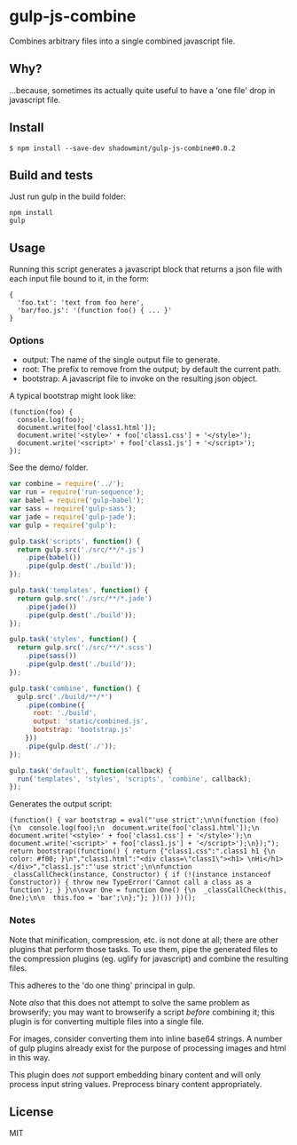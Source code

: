 # gulp-js-combine

Combines arbitrary files into a single combined javascript file.

## Why?

...because, sometimes its actually quite useful to have a 'one file'
drop in javascript file.

## Install

```
$ npm install --save-dev shadowmint/gulp-js-combine#0.0.2
```

## Build and tests

Just run gulp in the build folder:

    npm install
    gulp

## Usage

Running this script generates a javascript block that returns a json
file with each input file bound to it, in the form:

    {
      'foo.txt': 'text from foo here',
      'bar/foo.js': '(function foo() { ... }'
    }

### Options

- output: The name of the single output file to generate.
- root: The prefix to remove from the output; by default the current path.
- bootstrap: A javascript file to invoke on the resulting json object.

A typical bootstrap might look like:

    (function(foo) {
      console.log(foo);
      document.write(foo['class1.html']);
      document.write('<style>' + foo['class1.css'] + '</style>');
      document.write('<script>' + foo['class1.js'] + '</script>');
    });

See the demo/ folder.

```js
var combine = require('../');
var run = require('run-sequence');
var babel = require('gulp-babel');
var sass = require('gulp-sass');
var jade = require('gulp-jade');
var gulp = require('gulp');

gulp.task('scripts', function() {
  return gulp.src('./src/**/*.js')
    .pipe(babel())
    .pipe(gulp.dest('./build'));
});

gulp.task('templates', function() {
  return gulp.src('./src/**/*.jade')
    .pipe(jade())
    .pipe(gulp.dest('./build'));
});

gulp.task('styles', function() {
  return gulp.src('./src/**/*.scss')
    .pipe(sass())
    .pipe(gulp.dest('./build'));
});

gulp.task('combine', function() {
  gulp.src('./build/**/*')
    .pipe(combine({
      root: './build',
      output: 'static/combined.js',
      bootstrap: 'bootstrap.js'
    }))
    .pipe(gulp.dest('./'));
});

gulp.task('default', function(callback) {
  run('templates', 'styles', 'scripts', 'combine', callback);
});
```

Generates the output script:

    (function() { var bootstrap = eval("'use strict';\n\n(function (foo) {\n  console.log(foo);\n  document.write(foo['class1.html']);\n  document.write('<style>' + foo['class1.css'] + '</style>');\n  document.write('<script>' + foo['class1.js'] + '</script>');\n});"); return bootstrap((function() { return {"class1.css":".class1 h1 {\n  color: #f00; }\n","class1.html":"<div class=\"class1\"><h1> \nHi</h1></div>","class1.js":"'use strict';\n\nfunction _classCallCheck(instance, Constructor) { if (!(instance instanceof Constructor)) { throw new TypeError('Cannot call a class as a function'); } }\n\nvar One = function One() {\n  _classCallCheck(this, One);\n\n  this.foo = 'bar';\n};"}; })()) })();

### Notes

Note that minification, compression, etc. is not done at all; there are other
plugins that perform those tasks. To use them, pipe the generated files to
the compression plugins (eg. uglify for javascript) and combine the resulting
files.

This adheres to the 'do one thing' principal in gulp.

Note *also* that this does not attempt to solve the same problem as browserify;
you may want to browserify a script *before* combining it; this plugin is for
converting multiple files into a single file.

For images, consider converting them into inline base64 strings. A number of
gulp plugins already exist for the purpose of processing images and html in
this way.

This plugin does *not* support embedding binary content and will only process
input string values. Preprocess binary content appropriately.

## License

MIT
